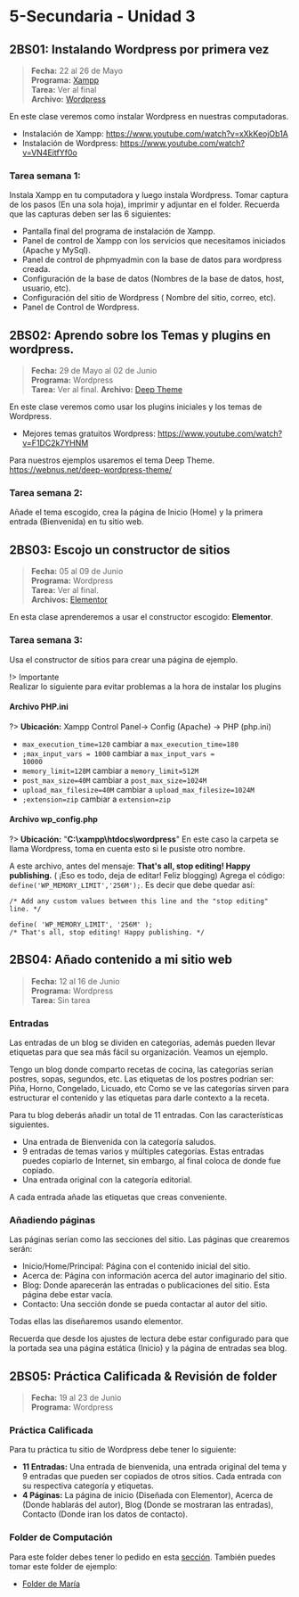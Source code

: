 # 5-Secundaria - Unidad 3

## 2BS01: Instalando Wordpress por primera vez

> **Fecha:** 22 al 26 de Mayo<br> **Programa:** [Xampp](https://www.apachefriends.org/es/index.html)<br> **Tarea:** Ver al final<br> **Archivo:** [Wordpress](https://wordpress.org/download/)

En este clase veremos como instalar Wordpress en nuestras computadoras.

- Instalación de Xampp: https://www.youtube.com/watch?v=xXkKeojOb1A
- Instalación de Wordpress: https://www.youtube.com/watch?v=VN4EitfYf0o


### Tarea semana 1:

Instala Xampp en tu computadora y luego instala Wordpress. Tomar captura de los pasos (En una sola hoja), imprimir y adjuntar en el folder. Recuerda que las capturas deben ser las 6 siguientes:

- Pantalla final del programa de instalación de Xampp.
- Panel de control de Xampp con los servicios que necesitamos iniciados (Apache y MySql).
- Panel de control de phpmyadmin con la base de datos para wordpress creada.
- Configuración de la base de datos (Nombres de la base de datos, host, usuario, etc).
- Configuración del sitio de Wordpress ( Nombre del sitio, correo, etc).
- Panel de Control de Wordpress.

## 2BS02: Aprendo sobre los Temas y plugins en wordpress.

> **Fecha:** 29 de Mayo al 02 de Junio<br> **Programa:** Wordpress<br> **Tarea:** Ver al final. **Archivo:** [Deep Theme](https://github.com/israelcueva/colegio-docs/blob/93fac6d65ad9b07e8061eb1e433e9cd5d6d09414/docs/5-secundaria/archivos/Unidad3/deep.zip ':include :type=code') 

En este clase veremos como usar los plugins iniciales y los temas de Wordpress.

- Mejores temas gratuitos Wordpress: https://www.youtube.com/watch?v=F1DC2k7YHNM

Para nuestros ejemplos usaremos el tema Deep Theme. https://webnus.net/deep-wordpress-theme/

### Tarea semana 2:

Añade el tema escogido, crea la página de Inicio (Home) y la primera entrada (Bienvenida) en tu sitio web.

## 2BS03: Escojo un constructor de sitios

> **Fecha:** 05 al 09 de Junio<br> **Programa:** Wordpress<br> **Tarea:** Ver al final.<br> **Archivos:** [Elementor](https://github.com/israelcueva/colegio-docs/blob/2168a6b79bbb40e9c453db8ae2e39f3559ba9176/docs/5-secundaria/archivos/Unidad3/S02/elementor.3.13.4.zip)<br>

En esta clase aprenderemos a usar el constructor escogido: **Elementor**.

### Tarea semana 3:

Usa el constructor de sitios para crear una página de ejemplo.

!> Importante<br>Realizar lo siguiente para evitar problemas a la hora de instalar los plugins

#### Archivo PHP.ini

?> **Ubicación:** Xampp Control Panel-> Config (Apache) -> PHP (php.ini)

- <code>max_execution_time=120</code> cambiar a <code>max_execution_time=180</code>
- <code>;max_input_vars = 1000</code> cambiar a <code>max_input_vars = 10000</code>
- <code>memory_limit=128M</code> cambiar a <code>memory_limit=512M</code>
- <code>post_max_size=40M</code> cambiar a <code>post_max_size=1024M</code>
- <code>upload_max_filesize=40M</code> cambiar a <code>upload_max_filesize=1024M</code>
- <code>;extension=zip</code> cambiar a <code>extension=zip</code>

#### Archivo wp_config.php

?> **Ubicación:** "**C:\xampp\htdocs\wordpress**" En este caso la carpeta se llama Wordpress, toma en cuenta esto si le pusiste otro nombre.

A este archivo, antes del mensaje: **That's all, stop editing! Happy publishing.** ( ¡Eso es todo, deja de editar! Feliz blogging) Agrega el código: <code>define('WP_MEMORY_LIMIT','256M');</code>. Es decir que debe quedar así:

```
/* Add any custom values between this line and the "stop editing" line. */

define( 'WP_MEMORY_LIMIT', '256M' );
/* That's all, stop editing! Happy publishing. */
```

## 2BS04: Añado contenido a mi sitio web

> **Fecha:** 12 al 16 de Junio<br> **Programa:** Wordpress<br> **Tarea:** Sin tarea<br>

### Entradas

Las entradas de un blog se dividen en categorías, además pueden llevar etiquetas para que sea más fácil su organización. Veamos un ejemplo.

Tengo un blog donde comparto recetas de cocina, las categorías serían postres, sopas, segundos, etc. Las etiquetas de los postres podrían ser: Piña, Horno, Congelado, Licuado, etc Como se ve las categorías sirven para estructurar el contenido y las etiquetas para darle contexto a la receta.

Para tu blog deberás añadir un total de 11 entradas. Con las características siguientes.

-	Una entrada de Bienvenida con la categoría saludos.
-	9 entradas de temas varios y múltiples categorías. Estas entradas puedes copiarlo de Internet, sin embargo, al final coloca de donde fue copiado.
-	Una entrada original con la categoría editorial.

A cada entrada añade las etiquetas que creas conveniente.

### Añadiendo páginas

Las páginas serían como las secciones del sitio. Las páginas que crearemos serán:

-	Inicio/Home/Principal: Página con el contenido inicial del sitio.
-	Acerca de: Página con información acerca del autor imaginario del sitio.
-	Blog: Donde aparecerán las entradas o publicaciones del sitio. Esta página debe estar vacía.
-	Contacto: Una sección donde se pueda contactar al autor del sitio.

Todas ellas las diseñaremos usando elementor. 

Recuerda que desde los ajustes de lectura debe estar configurado para que la portada sea una página estática (Inicio) y la página de entradas sea blog.

<div class="currentTheme">

## 2BS05: Práctica Calificada & Revisión de folder

> **Fecha:** 19 al 23 de Junio<br> **Programa:** Wordpress<br>

### Práctica Calificada

Para tu práctica tu sitio de Wordpress debe tener lo siguiente:

- **11 Entradas:** Una entrada de bienvenida, una entrada original del tema y 9 entradas que pueden ser copiados de otros sitios. Cada entrada con su respectiva categoría y etiquetas.
- **4 Páginas:** La página de inicio (Diseñada con Elementor), Acerca de (Donde hablarás del autor), Blog (Donde se mostraran las entradas), Contacto (Donde iran los datos de contacto).

### Folder de Computación

Para este folder debes tener lo pedido en esta [sección](/?id=_3-folder-de-computación). También puedes tomar este folder de ejemplo:

- [Folder de María](https://www.canva.com/design/DAFldtCOBV0/ew9MmLRIBdJD38lYJ7Lrjg/view?utm_content=DAFldtCOBV0&utm_campaign=designshare&utm_medium=link&utm_source=publishsharelink)


</div>